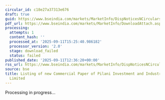 ```yaml
---
circular_id: c18e27a37313e676
draft: true
guid: https://www.bseindia.com/markets/MarketInfo/DispNoticesNCirculars.aspx?Noticeid={FE1BB1B3-41DD-41A0-936E-607CD674EC78}&noticeno=20250911-64&dt=09/11/2025&icount=64&totcount=86&flag=0
pdf_url: https://www.bseindia.com/markets/MarketInfo/DownloadAttach.aspx?id=20250911-64&attachedId=
processing:
  attempts: 1
  content_hash: ''
  processed_at: '2025-09-11T15:25:40.986182'
  processor_version: '2.0'
  stage: download_failed
  status: failed
published_date: '2025-09-11T12:36:20+00:00'
rss_url: https://www.bseindia.com/markets/MarketInfo/DispNoticesNCirculars.aspx?Noticeid={FE1BB1B3-41DD-41A0-936E-607CD674EC78}&noticeno=20250911-64&dt=09/11/2025&icount=64&totcount=86&flag=0
source: bse
title: Listing of new Commercial Paper of Pilani Investment and Industries Corporation
  Limited
---
```


Processing in progress...